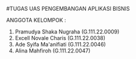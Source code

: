 #TUGAS UAS PENGEMBANGAN APLIKASI BISNIS

ANGGOTA KELOMPOK :
1. Pramudya Shaka Nugraha (G.111.22.0009)
2. Excell Novale Charis (G.111.22.0038)
3. Ade Syifa Ma'anifiati (G.111.22.0046)
4. Alina Mahfiroh (G.111.22.0047)
